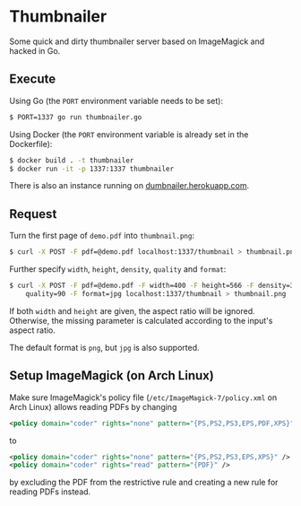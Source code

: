 # Thumbnailer

Some quick and dirty thumbnailer server based on ImageMagick and hacked
in Go.

## Execute

Using Go (the `PORT` environment variable needs to be set):

```bash
$ PORT=1337 go run thumbnailer.go
```

Using Docker (the `PORT` environment variable is already set in the Dockerfile):

```bash
$ docker build . -t thumbnailer
$ docker run -it -p 1337:1337 thumbnailer
```

There is also an instance running on [dumbnailer.herokuapp.com](https://dumbnailer.herokuapp.com).

## Request

Turn the first page of `demo.pdf` into `thumbnail.png`:

```bash
$ curl -X POST -F pdf=@demo.pdf localhost:1337/thumbnail > thumbnail.png
```

Further specify `width`, `height`, `density`, `quality` and `format`:

```bash
$ curl -X POST -F pdf=@demo.pdf -F width=400 -F height=566 -F density=300 -F \
    quality=90 -F format=jpg localhost:1337/thumbnail > thumbnail.png
```

If both `width` and `height` are given, the aspect ratio will be ignored.
Otherwise, the missing parameter is calculated according to the input's aspect
ratio.

The default format is `png`, but `jpg` is also supported.

## Setup ImageMagick (on Arch Linux)

Make sure ImageMagick's policy file (`/etc/ImageMagick-7/policy.xml` on Arch
Linux) allows reading PDFs by changing

```xml
<policy domain="coder" rights="none" pattern="{PS,PS2,PS3,EPS,PDF,XPS}" />
```

to


```xml
<policy domain="coder" rights="none" pattern="{PS,PS2,PS3,EPS,XPS}" />
<policy domain="coder" rights="read" pattern="{PDF}" />
```

by excluding the PDF from the restrictive rule and creating a new rule for
reading PDFs instead.
